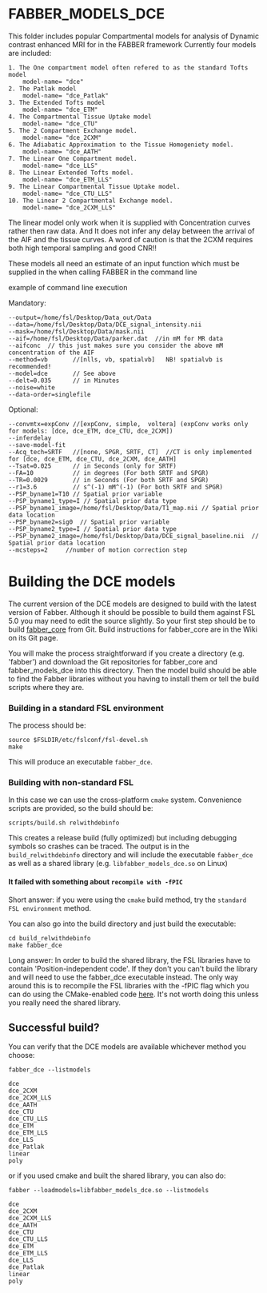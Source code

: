 # FABBER_MODELS_DCE

This folder includes popular Compartmental models for analysis of Dynamic contrast enhanced MRI for in the FABBER framework
Currently four models are included:

    1. The One compartment model often refered to as the standard Tofts model 
        model-name= "dce"
    2. The Patlak model
        model-name= "dce_Patlak"
    3. The Extended Tofts model
        model-name= "dce_ETM"
    4. The Compartmental Tissue Uptake model
        model-name= "dce_CTU"
    5. The 2 Compartment Exchange model.
        model-name= "dce_2CXM"
    6. The Adiabatic Approximation to the Tissue Homogeniety model.
        model-name= "dce_AATH"
    7. The Linear One Compartment model.
        model-name= "dce_LLS"
    8. The Linear Extended Tofts model.
        model-name= "dce_ETM_LLS"
    9. The Linear Compartmental Tissue Uptake model.
        model-name= "dce_CTU_LLS"
    10. The Linear 2 Compartmental Exchange model.
        model-name= "dce_2CXM_LLS"

The linear model only work when it is supplied with Concentration curves rather then raw data. And It does not infer any delay between the arrival of the AIF and the tissue curves. A word of caution is that the 2CXM requires both high temporal sampling and good CNR!!
    
These models all need an estimate of an input function which must be supplied in the when calling FABBER in the command line

example of command line execution

Mandatory:

    --output=/home/fsl/Desktop/Data_out/Data
    --data=/home/fsl/Desktop/Data/DCE_signal_intensity.nii
    --mask=/home/fsl/Desktop/Data/mask.nii
    --aif=/home/fsl/Desktop/Data/parker.dat  //in mM for MR data
    --aifconc  // this just makes sure you consider the above mM concentration of the AIF 
    --method=vb       //[nlls, vb, spatialvb]   NB! spatialvb is recommended!
    --model=dce       // See above
    --delt=0.035      // in Minutes
    --noise=white
    --data-order=singlefile
    
Optional:    

    --convmtx=expConv //[expConv, simple,  voltera] (expConv works only for models: [dce, dce_ETM, dce_CTU, dce_2CXM])
    --inferdelay
    --save-model-fit
    --Acq_tech=SRTF   //[none, SPGR, SRTF, CT]  //CT is only implemented for [dce, dce_ETM, dce_CTU, dce_2CXM, dce_AATH]
    --Tsat=0.025      // in Seconds (only for SRTF) 
    --FA=10           // in degrees (For both SRTF and SPGR)   
    --TR=0.0029       // in Seconds (For both SRTF and SPGR)
    --r1=3.6          // s^(-1) mM^(-1) (For both SRTF and SPGR)
    --PSP_byname1=T10 // Spatial prior variable
    --PSP_byname1_type=I // Spatial prior data type
    --PSP_byname1_image=/home/fsl/Desktop/Data/T1_map.nii // Spatial prior data location
    --PSP_byname2=sig0  // Spatial prior variable
    --PSP_byname2_type=I // Spatial prior data type
    --PSP_byname2_image=/home/fsl/Desktop/Data/DCE_signal_baseline.nii  // Spatial prior data location
    --mcsteps=2     //number of motion correction step
    
# Building the DCE models

The current version of the DCE models are designed to build with the latest 
version of Fabber. Although it should be possible to build them against FSL 5.0 
you may need to edit the source slightly. So your first step should be to build 
[fabber_core](https://ibme-gitcvs.eng.ox.ac.uk/fabber/fabber_core) from Git. 
Build instructions for fabber_core are in the Wiki on its Git page. 

You will make the process straightforward if you create a directory (e.g. 
'fabber') and download the Git repositories for fabber_core and fabber_models_dce
into this directory. Then the model build should be able to find the Fabber 
libraries without you having to install them or tell the build scripts where 
they are.

### Building in a standard FSL environment

The process should be:

    source $FSLDIR/etc/fslconf/fsl-devel.sh
    make

This will produce an executable `fabber_dce`.

### Building with non-standard FSL

In this case we can use the cross-platform `cmake` system. Convenience scripts
are provided, so the build should be:

    scripts/build.sh relwithdebinfo
    
This creates a release build (fully optimized) but including debugging symbols
so crashes can be traced. The output is in the `build_relwithdebinfo` directory
and will include the executable `fabber_dce` as well as a shared library
(e.g. `libfabber_models_dce.so` on Linux)

#### It failed with something about `recompile with -fPIC`

Short answer: if you were using the `cmake` build method, try the `standard
FSL environment` method.

You can also go into the build directory and just build the executable:

    cd build_relwithdebinfo
    make fabber_dce
    
Long answer: In order to build the shared library, the FSL libraries have to 
contain 'Position-independent code'. If they don't you can't build the library 
and will need to use the fabber_dce executable instead. The only way around 
this is to recompile the FSL libraries with the -fPIC flag which you can
do using the CMake-enabled code [here](https://ibme-gitcvs.eng.ox.ac.uk/fsl/fsl).
It's not worth doing this unless you really need the shared library.

## Successful build?

You can verify that the DCE models are available whichever method you choose:

    fabber_dce --listmodels
    
    dce
    dce_2CXM
    dce_2CXM_LLS
    dce_AATH
    dce_CTU
    dce_CTU_LLS
    dce_ETM
    dce_ETM_LLS
    dce_LLS
    dce_Patlak
    linear
    poly

or if you used cmake and built the shared library, you can also do:

    fabber --loadmodels=libfabber_models_dce.so --listmodels
    
    dce
    dce_2CXM
    dce_2CXM_LLS
    dce_AATH
    dce_CTU
    dce_CTU_LLS
    dce_ETM
    dce_ETM_LLS
    dce_LLS
    dce_Patlak
    linear
    poly
    